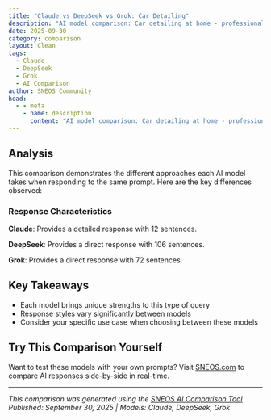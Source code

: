 ```yaml
---
title: "Claude vs DeepSeek vs Grok: Car Detailing"
description: "AI model comparison: Car detailing at home - professional results on budget..."
date: 2025-09-30
category: comparison
layout: Clean
tags:
  - Claude
  - DeepSeek
  - Grok
  - AI Comparison
author: SNEOS Community
head:
  - - meta
    - name: description
      content: "AI model comparison: Car detailing at home - professional results on budget..."
---
```


<ChatComparison
  title="Claude vs DeepSeek vs Grok: Car Detailing"
  prompt="Car detailing at home - professional results on budget"
  :responses='{
    "Claude": "# Car Detailing at Home: Professional Results on Budget\n\nHere\u0027s how to achieve showroom-quality results without breaking the bank:\n\n## Essential Supplies (Budget-Friendly)\n\n### Basic Kit ($50-75):\n- **Microfiber cloths** (buy in bulk)\n- **Two-bucket wash system** (one soap, one rinse)\n- **Car wash soap** (concentrate lasts longer)\n- **Clay bar** (removes embedded dirt)\n- **Spray wax or sealant**\n- **Glass cleaner**\n- **Tire cleaner/protectant**\n\n### DIY Alternatives:\n- **Dawn dish soap** for deep cleaning (use sparingly)\n- **White vinegar \u002B water** for windows\n- **Baking soda paste** for stubborn stains\n\n## Step-by-Step Process\n\n### 1. Pre-Wash (5 min)\n- Rinse car thoroughly\n- Spray wheels and tires first\n\n### 2. Two-Bucket Wash (20 min)\n- Fill one bucket with soapy water, one with clean rinse water\n- Work top to bottom, front to back\n- Rinse mitt frequently in clean water\n\n### 3. Clay Bar Treatment (15 min)\n- Use on wet, clean surface\n- Glides smoothly when surface is clean\n- Removes contaminants soap can\u0027t\n\n### 4. Dry Properly (10 min)\n- Use clean microfiber towels\n- Pat, don\u0027t drag across paint\n\n### 5. Polish/Wax (30 min)\n- Apply thin, even coats\n- Work in shade, cool surface\n- Remove before it hazes completely\n\n## Money-Saving Tips\n\n- **Buy concentrates** - better value than ready-to-use\n- **Microfiber cloths in bulk** from wholesale stores\n- **Make your own detail spray**: 1 cup water \u002B 1 tbsp car wax\n- **Use household items**: Old t-shirts for interior, toothbrush for crevices\n\n## Pro Results Secrets\n\n1. **Work in shade** when surface is cool\n2. **Less is more** with products\n3. **Proper technique** beats expensive products\n4. **Regular maintenance** easier than deep cleans\n5. **Invest time in prep work**\n\n## Interior on Budget\n- **Vacuum first**, use crevice tools\n- **Damp microfiber** for most surfaces\n- **Diluted all-purpose cleaner** works on most materials\n- **Protectant spray** for dashboard/trim\n\n**Total time**: 1.5-2 hours\n**Cost per wash**: $5-10 vs $50-100 professional\n\nWould you like specific product recommendations or help with any particular problem areas?",
    "DeepSeek": "Of course! Achieving professional-level car detailing at home on a budget is absolutely possible. It\u0027s less about expensive tools and more about technique, patience, and using the right, affordable products.\n\nHere is your ultimate guide to **\u0022Pro-Level Detailing on a Shoestring Budget.\u0022**\n\n### The Golden Rule: The 80/20 Principle\n80% of your \u0022wow\u0022 factor comes from a proper wash and decontamination. Only 20% comes from the final wax or sealant. Don\u0027t skip the fundamentals to use a fancy wax.\n\n---\n\n### Phase 1: The Foundation - A Flawless Wash\nA dirty wash creates scratches. This is the most critical step.\n\n**Budget-Friendly Gear:**\n*   **Two Buckets:** Get two 5-gallon buckets from a hardware store. (**Cost:** ~$10 total)\n*   **Grit Guards:** These are inserts for the buckets that trap dirt at the bottom. **Worth every penny.** (**Cost:** ~$15 for two)\n*   **Quality Microfiber Mitts \u0026 Towels:** Don\u0027t use sponges or old rags! A good mitt and a pack of \u0022all-purpose\u0022 and \u0022drying\u0022 microfiber towels are essential. (**Cost:** ~$20-30)\n*   **Car Shampoo:** Meguiar\u0027s Gold Class or Chemical Guys Mr. Pink are excellent and affordable. Don\u0027t use dish soap! (**Cost:** ~$15 for a concentrate that lasts ages)\n\n**The Two-Bucket Wash Technique:**\n1.  **Rinse:** Rinse the car thoroughly to loosen surface dirt.\n2.  **Wash:** Fill one bucket with soapy water and the other with clean water. Dunk your mitt in the soapy bucket, wash a section of the car (e.g., roof, one fender), then rinse the mitt in the *clean water bucket* (the Grit Guard will trap the dirt) before reloading with soap. This prevents you from rubbing dirt back onto the paint.\n3.  **Rinse Again:** Rinse the entire car, starting from the top.\n4.  **Dry:** Use a large, clean **drying towel** (like a \u0022Twist Loop\u0022 or \u0022Waffle Weave\u0022 towel) to gently blot and wipe the surface dry. Don\u0027t drag it over a dirty surface.\n\n---\n\n### Phase 2: Decontamination - The Secret to Glass-Smooth Paint\nThis is what separates a good wash from a pro detail. Paint feels rough because of embedded contaminants.\n\n**Budget-Friendly Method:**\n*   **Clay Bar Kit:** A budget-friendly clay bar kit (like from Meguiar\u0027s or Mother\u0027s) includes a clay bar and a lubricant. You can use your leftover soapy water as lube! (**Cost:** ~$25)\n\n**The Process:**\n1.  **The Bag Test:** After washing and drying, put your hand in a thin plastic sandwich bag. Gently glide it over the paint. If it feels rough and gritty, you need to clay.\n2.  **Lubricate \u0026 Glide:** Knead the clay into a flat patty. Spray a generous amount of lubricant on a 2x2 ft area. Glide the clay bar back and forth lightly. You will feel it gripping and removing the contaminants.\n3.  **Knead and Repeat:** Frequently knead the clay to expose a fresh, clean surface. If you drop it, throw it away.\n\n**Result:** The paint will feel as smooth as glass. This is a game-changer.\n\n---\n\n### Phase 3: Correction \u0026 Protection - The \u0022Showroom Shine\u0022\nThis is where you add gloss and protection.\n\n#### **Option A: The Ultimate Budget Combo (No Machine)**\nThis is for cars in good condition with minor swirls.\n\n*   **All-in-One Polish/Wax (AIO):** Products like **Turtle Wax Hybrid Solutions Ceramic Spray Coating** or **Griot\u0027s Garage 3-in-1 Ceramic Spray** are revolutionary for the budget detailer. They clean, polish, and deposit a durable ceramic sealant in one step.\n    *   **Application:** After claying, spray onto a clean **applicator pad** and work it into one panel at a time using moderate pressure. Buff off immediately with a clean **microfiber towel**. It\u0027s easy, fast, and provides incredible gloss and months of protection. (**Cost:** ~$15-20)\n\n#### **Option B: The Traditional Budget Combo**\nFor a deeper, longer-lasting wax.\n\n*   **Polish (Optional but Recommended):** If you have light swirls, use a \u0022finishing polish\u0022 or \u0022pre-wax cleanser\u0022 like **Meguiar\u0027s Ultimate Polish**. Apply by hand with an applicator pad. It will remove minor imperfections and deepen the gloss. (**Cost:** ~$15)\n*   **Sealant or Wax:** A synthetic paint sealant (like **Turtle Wax Seal \u0027n Shine**) lasts longer than a traditional wax. A good carnauba paste wax (like **Collinite #845 Insulator Wax**) is legendary for its durability and deep, warm gloss. Apply thinly with an applicator, let it haze, and buff off. (**Cost:** ~$15-20)\n\n---\n\n### Phase 4: Interiors \u0026 Details - The Finishing Touches\n\n**Budget-Friendly Arsenal:**\n*   **Interior Cleaner:** Diluted all-purpose cleaner (like Meguiar\u0027s D101) is cheap and effective for plastics, vinyl, and rubber. (**Cost:** ~$15 for a gallon)\n*   **Interior Protectant:** Use a water-based protectant like **303 Aerospace Protectant** for a natural, matte finish (not a greasy shine). (**Cost:** ~$20)\n*   **Glass Cleaner:** **Invisible Glass** is excellent. The key is to use a **lint-free glass towel**. (**Cost:** ~$10)\n*   **Tire Shine:** **Meguiar\u0027s Endurance Tire Gel** is affordable and gives a rich, long-lasting shine. Apply with a dedicated applicator pad. (**Cost:** ~$10)\n*   **Microfiber Brushes:** A set of small brushes is perfect for cleaning air vents, buttons, and crevices. (**Cost:** ~$10)\n*   **Vacuum:** A standard home vacuum with a crevice tool works fine.\n\n**Interior Process:**\n1.  Remove floor mats and shake/vacuum them.\n2.  Vacuum thoroughly, starting from the top (dash, seats) and working down.\n3.  Clean all surfaces with your interior cleaner and a microfiber towel.\n4.  Apply protectant to dash, doors, etc.\n5.  Clean the inside and outside of all windows.\n\n---\n\n### The Budget \u0022Pro Results\u0022 Workflow \u0026 Shopping List\n\n**Total Estimated Startup Cost: ~$100-$150** (but most products will last for dozens of details).\n\n| Product Category | Budget Recommendation | Why It\u0027s Great |\n| :--- | :--- | :--- |\n| **Shampoo** | Meguiar\u0027s Gold Class | Gentle, sudsy, great lubricity for claying. |\n| **Wash Mitt** | Any quality microfiber mitt | Safe on paint, holds soap well. |\n| **Drying Towel** | Large Waffle Weave Towel | Soaks up water incredibly fast without scratching. |\n| **Clay Bar** | Mother\u0027s or Meguiar\u0027s Kit | Removes embedded contaminants for a smooth finish. |\n| **Protection** | **Turtle Wax Hybrid Solutions Ceramic Spray Coating** | The #1 budget game-changer. All-in-one ease with ceramic durability. |\n| **Interior Cleaner** | Meguiar\u0027s D101 (diluted) | Cheap, effective, and safe for all surfaces. |\n| **Interior Protectant**| 303 Aerospace Protectant | UV protection with a perfect matte, non-greasy finish. |\n| **Glass Cleaner** | Invisible Glass | Streak-free shine with the right towel. |\n| **Microfiber Towels** | Bulk Pack (Costco, The Rag Company) | You can never have too many. |\n\n**Your Step-by-Step Saturday Plan:**\n1.  **Morning:** Interior detail. Vacuum, clean, and protect.\n2.  **Late Morning:** Two-Bucket Wash. Take your time.\n3.  **Afternoon:** Decontaminate with the clay bar. (Bag test first!).\n4.  **Late Afternoon:** Apply your chosen protection (The Ceramic Spray is fastest).\n5.  **Evening:** Clean glass, dress tires, and stand back to admire your professional-level, budget-friendly work!\n\nBy focusing on technique and these smart, affordable products, you will consistently achieve results that rival a professional detail. Happy detailing",
    "Grok": "Car detailing at home with professional results on a budget is entirely possible with the right tools, techniques, and products. Here\u2019s a step-by-step guide to help you achieve a showroom-quality finish without breaking the bank:\n\n---\n\n### 1. Gather Essential Tools and Products\nYou don\u2019t need expensive equipment to get great results. Focus on versatile, budget-friendly tools and products:\n\n#### Basic Tools:\n- Two buckets with grit guards (for washing without scratching) - $20\u2013$30 total\n- Microfiber wash mitts (at least 2) - $5\u2013$10 each\n- Microfiber drying towels (3\u20135 for drying and polishing) - $10\u2013$20 total\n- Hose or pressure washer (borrow if possible, or use a basic hose nozzle) - $10\u2013$30\n- Soft-bristle brush for wheels and tires - $5\u2013$10\n- Small detailing brushes (for vents, crevices) - $5\u2013$10 for a set\n- Vacuum cleaner (household vacuum works fine) - Already own or $30\u2013$50\n- Spray bottles (for DIY cleaners or diluting products) - $1\u2013$2 each\n\n#### Budget-Friendly Products:\n- Car wash shampoo (Meguiar\u2019s Gold Class or Turtle Wax) - $5\u2013$10\n- All-purpose cleaner (APC) (e.g., Simple Green or diluted degreaser) - $5\u2013$10\n- Glass cleaner (Windex or Stoner Invisible Glass) - $3\u2013$5\n- Tire dressing (Meguiar\u2019s or Armor All) - $5\u2013$10\n- Quick detailer spray (for touch-ups, e.g., Turtle Wax Hybrid Solutions) - $5\u2013$10\n- Clay bar kit (optional, for removing contaminants) - $10\u2013$15\n- Wax or sealant (Turtle Wax ICE Spray Wax or Nu Finish) - $5\u2013$10\n- Interior protectant (Armor All or 303 Aerospace Protectant) - $5\u2013$10\n\n**Total Estimated Cost for Tools \u0026 Products:** $80\u2013$150 (one-time investment, many reusable)\n\n**Pro Tip:** Check dollar stores, Walmart, or Amazon for deals on microfiber towels and basic cleaning supplies. Avoid cheap \u201Ccar wash kits\u201D with low-quality sponges that can scratch paint.\n\n---\n\n### 2. Preparation\n- **Choose the Right Location:** Work in a shaded area to avoid water spots and overheating products. If possible, avoid windy days to reduce dust.\n- **Gather Supplies:** Have everything ready to avoid interruptions.\n- **Protect Yourself:** Wear gloves to protect your hands from chemicals, and old clothes for messy work.\n\n---\n\n### 3. Exterior Detailing\n\n#### Step 1: Pre-Wash (Remove Loose Dirt)\n- Rinse the car with a hose or pressure washer to remove loose dirt, starting from the top down.\n- Focus on wheels and lower panels where grime accumulates.\n\n#### Step 2: Clean Wheels and Tires\n- Use a dedicated wheel cleaner or APC and a soft-bristle brush to scrub tires and rims.\n- Rinse thoroughly to remove brake dust and cleaner residue.\n\n#### Step 3: Wash the Car (Two-Bucket Method)\n- Fill one bucket with car shampoo solution and another with plain water (for rinsing the mitt).\n- Use a microfiber mitt to wash from top to bottom (roof, windows, hood, then lower panels).\n- Rinse the mitt in the plain water bucket after each section to avoid transferring dirt back to the car.\n- Rinse the car thoroughly with a hose.\n\n#### Step 4: Clay Bar (Optional, for Smooth Paint)\n- If the paint feels rough (run your hand over it in a plastic bag), use a clay bar with a lubricant (quick detailer or soapy water) to remove contaminants.\n- Work in small sections, folding the clay to expose a clean side.\n\n#### Step 5: Dry the Car\n- Use microfiber drying towels to pat or wipe the car dry. Avoid air-drying to prevent water spots.\n- Start from the top and work down.\n\n#### Step 6: Quick Detailer (For Shine)\n- Spray a quick detailer on the paint and wipe with a clean microfiber towel for added gloss and to remove any remaining water spots.\n\n#### Step 7: Wax or Sealant (Protection)\n- Apply a budget-friendly wax or sealant with a foam applicator pad or microfiber towel. Follow product instructions (usually apply in small sections and buff off after a few minutes).\n- This adds shine and protects the paint from UV rays and dirt.\n\n#### Step 8: Dress Tires\n- Apply tire dressing with a sponge or cloth for a clean, glossy look. Wipe off excess to avoid sling.\n\n---\n\n### 4. Interior Detailing\n\n#### Step 1: Remove Trash and Debris\n- Clear out trash, personal items, and clutter from the interior and trunk.\n\n#### Step 2: Vacuum Thoroughly\n- Vacuum seats, carpets, floor mats, and trunk. Use a crevice attachment for tight spots.\n- Remove floor mats and shake them out before vacuuming.\n\n#### Step 3: Clean Hard Surfaces\n- Use an APC or interior cleaner with a microfiber towel to wipe down the dashboard, console, door panels, and other hard surfaces.\n- Use small detailing brushes for vents, buttons, and crevices.\n\n#### Step 4: Clean Seats\n- For fabric: Use an upholstery cleaner or APC with a brush, then blot with a microfiber towel.\n- For leather: Use a dedicated leather cleaner and conditioner to prevent cracking.\n\n#### Step 5: Clean Glass\n- Spray glass cleaner on a microfiber towel (not directly on the glass) and wipe interior windows and mirrors. Use a separate towel for the outside if needed.\n\n#### Step 6: Protect Interior Surfaces\n- Apply an interior protectant to the dashboard and other plastic/vinyl surfaces to prevent fading and add a subtle shine. Avoid over-applying to prevent a greasy look.\n\n---\n\n### 5. Final Touches\n- Inspect the car for missed spots (use a flashlight for the interior if needed).\n- Use a quick detailer on the exterior for any smudges.\n- Take a step back and admire your work!\n\n---\n\n### Budget-Saving Tips for Professional Results\n1. **DIY Cleaners:** Make your own APC by diluting household cleaners like Simple Green (1:10 ratio with water).\n2. **Reuse and Maintain Tools:** Wash microfiber towels after each use (no fabric softener!) to reuse them for multiple details.\n3. **Buy in Bulk:** Purchase larger bottles of car shampoo or APC for better value.\n4. **Skip Fancy Equipment:** You don\u2019t need a dual-action polisher or foam cannon for great results\u2014hand washing and waxing work just fine.\n5. **Focus on Maintenance:** Regularly wash and detail your car to prevent heavy buildup, saving time and money on intensive cleaning later.\n\n---\n\n### Time Investment\n- Full detail (exterior \u002B interior): 3\u20135 hours depending on car size and condition.\n- Quick wash and interior refresh: 1\u20132 hours.\n\n---\n\n### Common Mistakes to Avoid\n- Using dish soap: It strips wax and can dry out paint.\n- Using one bucket: Increases risk of scratches from grit.\n- Drying with cotton towels: Can cause micro-scratches; use microfiber instead.\n- Applying wax in direct sunlight: Leads to uneven application and streaks.\n\n---\n\nWith this approach, you can achieve professional-looking results for under $100 in initial investment, with subsequent details costing almost nothing since most supplies are reusable. Your car will look great, and you\u2019ll save hundreds compared to paying for professional detailing ($150\u2013$300 per session).\n\nGot a specific car issue (like scratches or stains)? Let me know, and I\u2019ll tailor some advice! \uD83D\uDE97"
  }'
  published-date="22:46"
/>

## Analysis

This comparison demonstrates the different approaches each AI model takes when responding to the same prompt. Here are the key differences observed:

### Response Characteristics

**Claude**: Provides a detailed response with 12 sentences. 

**DeepSeek**: Provides a direct response with 106 sentences. 

**Grok**: Provides a direct response with 72 sentences. 

## Key Takeaways

- Each model brings unique strengths to this type of query
- Response styles vary significantly between models
- Consider your specific use case when choosing between these models

## Try This Comparison Yourself

Want to test these models with your own prompts? Visit [SNEOS.com](https://sneos.com) to compare AI responses side-by-side in real-time.

---

*This comparison was generated using the [SNEOS AI Comparison Tool](https://sneos.com)*
*Published: September 30, 2025 | Models: Claude, DeepSeek, Grok*
